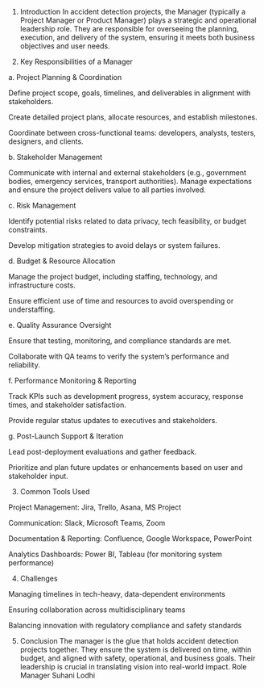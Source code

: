 1. Introduction
In accident detection projects, the Manager (typically a Project Manager or Product Manager) plays a strategic and operational leadership role. They are responsible for overseeing the planning, execution, and delivery of the system, ensuring it meets both business objectives and user needs.

2. Key Responsibilities of a Manager

a. Project Planning & Coordination

Define project scope, goals, timelines, and deliverables in alignment with stakeholders.

Create detailed project plans, allocate resources, and establish milestones.

Coordinate between cross-functional teams: developers, analysts, testers, designers, and clients.


b. Stakeholder Management

Communicate with internal and external stakeholders (e.g., government bodies, emergency services, transport authorities).
Manage expectations and ensure the project delivers value to all parties involved.


c. Risk Management

Identify potential risks related to data privacy, tech feasibility, or budget constraints.

Develop mitigation strategies to avoid delays or system failures.


d. Budget & Resource Allocation

Manage the project budget, including staffing, technology, and infrastructure costs.

Ensure efficient use of time and resources to avoid overspending or understaffing.


e. Quality Assurance Oversight

Ensure that testing, monitoring, and compliance standards are met.

Collaborate with QA teams to verify the system’s performance and reliability.


f. Performance Monitoring & Reporting

Track KPIs such as development progress, system accuracy, response times, and stakeholder satisfaction.

Provide regular status updates to executives and stakeholders.


g. Post-Launch Support & Iteration

Lead post-deployment evaluations and gather feedback.

Prioritize and plan future updates or enhancements based on user and stakeholder input.


3. Common Tools Used

Project Management: Jira, Trello, Asana, MS Project

Communication: Slack, Microsoft Teams, Zoom

Documentation & Reporting: Confluence, Google Workspace, PowerPoint

Analytics Dashboards: Power BI, Tableau (for monitoring system performance)


4. Challenges

Managing timelines in tech-heavy, data-dependent environments

Ensuring collaboration across multidisciplinary teams

Balancing innovation with regulatory compliance and safety standards

5. Conclusion
The manager is the glue that holds accident detection projects together. They ensure the system is delivered on time, within budget, and aligned with safety, operational, and business goals. Their leadership is crucial in translating vision into real-world impact.
Role Manager Suhani Lodhi